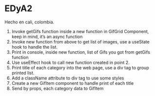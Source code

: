 # EDyA2
Hecho en cali, colombia.
1. Invoke getGifs function inside a new function in 
GifGrid Component, keep in mind, it’s an async 
function
2. Invoke new function from above to get list of images, 
use a useState hook to handle the list.
3. Print in console, inside new function, list of Gifs you 
got from getGifs function
4. Use useEffect hook to call new function created in 
point 2.
5. Print title of each category into the web page, use a 
div tag to group printed list.
6. Add a className attribute to div tag to use some 
styles
7. Create a new GifItem component to handle print of 
each title 
8. Send by props, each category data to GifItem
